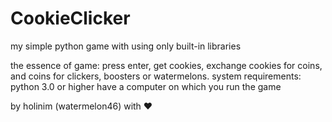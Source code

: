 # CookieClicker
my simple python game with using only built-in libraries

the essence of game:
press enter, get cookies, exchange cookies for coins, and coins for clickers, boosters or watermelons.
system requirements:
 python 3.0 or higher
 have a computer on which you run the game

by holinim (watermelon46) with ❤️
